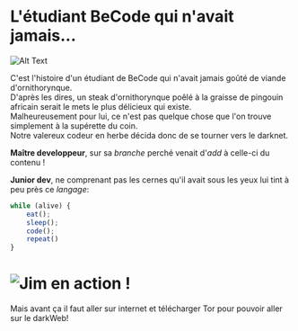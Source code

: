 # L'étudiant BeCode qui n'avait jamais...

![Alt Text](https://media.giphy.com/media/asbP3eIpTXlxS/giphy.gif)

C'est l'histoire d'un étudiant de BeCode qui n'avait jamais goûté de viande d'ornithorynque.  
D'après les dires, un steak d'ornithorynque poêlé à la graisse de pingouin africain serait le mets le plus délicieux qui existe.  
Malheureusement pour lui, ce n'est pas quelque chose que l'on trouve simplement à la supérette du coin.  
Notre valereux codeur en herbe décida donc de se tourner vers le darknet.  


**Maître developpeur**, sur sa _branche_ perché venait d'_add_ à celle-ci du contenu !

**Junior dev**, ne comprenant pas les cernes qu'il avait sous les yeux lui tint à peu près ce _langage_:

```javascript
while (alive) {
    eat();
    sleep();
    code();
    repeat()
}
```
![Jim en action !](https://media.giphy.com/media/fQZX2aoRC1Tqw/source.gif)
=======
Mais avant ça il faut aller sur internet et télécharger Tor pour pouvoir aller sur le darkWeb!
